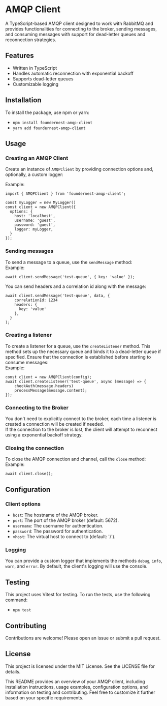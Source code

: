 
# AMQP Client

A TypeScript-based AMQP client designed to work with RabbitMQ and provides functionalities for connecting to the broker, sending messages, and consuming messages with support for dead-letter queues and reconnection strategies.

## Features

-   Written in TypeScript
-   Handles automatic reconnection with exponential backoff
-   Supports dead-letter queues
-   Customizable logging

## Installation

To install the package, use npm or yarn:

-   `npm install foundernest-amqp-client`
-   `yarn add foundernest-amqp-client`

## Usage

### Creating an AMQP Client

Create an instance of  `AMQPClient`  by providing connection options and, optionally, a custom logger:  

Example:  
```
import { AMQPClient } from 'foundernest-amqp-client';

const myLogger = new MyLogger()
const client = new AMQPClient({ 
  options: { 
    host: 'localhost', 
    username: 'guest', 
    password: 'guest',
    logger: myLogger,
  } 
});
```

### Sending messages

To send a message to a queue, use the  `sendMessage`  method:  
Example:  
```
await client.sendMessage('test-queue', { key: 'value' });
```

You can send headers and a correlation id along with the message:
```
await client.sendMessage('test-queue', data, { 
    correlationId: 1234
    headers: { 
      key: 'value'
    }, 
  }
);
```

### Creating a listener

To create a listener for a queue, use the  `createListener`  method. This method sets up the necessary queue and binds it to a dead-letter queue if specified. Ensure that the connection is established before starting to consume messages:  
Example:  
```
const client = new AMQPClient(config);
await client.createListener('test-queue', async (message) => {
    checkAuth(message.headers) 
    processMessage(message.content); 
});
```
### Connecting to the Broker

You don't need to explicitly connect to the broker, each time a listener is created a connection will be created if needed.  
If the connection to the broker is lost, the client will attempt to reconnect using a exponential backoff strategy.

### Closing the connection

To close the AMQP connection and channel, call the  `close`  method:  
Example:  
```
await client.close();
```

## Configuration

### Client options

-   `host`: The hostname of the AMQP broker.
-   `port`: The port of the AMQP broker (default: 5672).
-   `username`: The username for authentication.
-   `password`: The password for authentication.
-   `vhost`: The virtual host to connect to (default: '/').

### Logging

You can provide a custom logger that implements the methods  `debug`,  `info`,  `warn`, and  `error`. By default, the client's logging will use the console.

## Testing

This project uses Vitest for testing. To run the tests, use the following command:

-   `npm test`

## Contributing

Contributions are welcome! Please open an issue or submit a pull request.

## License

This project is licensed under the MIT License. See the LICENSE file for details.

This README provides an overview of your AMQP client, including installation instructions, usage examples, configuration options, and information on testing and contributing. Feel free to customize it further based on your specific requirements.